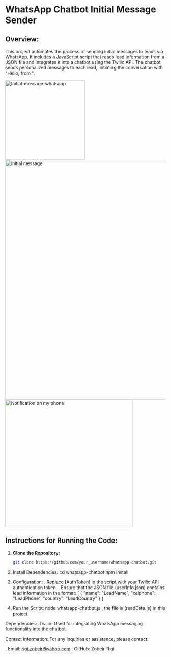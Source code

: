 # WhatsApp Chatbot Initial Message Sender

## Overview:
This project automates the process of sending initial messages to leads via WhatsApp. It includes a JavaScript script that reads lead information from a JSON file and integrates it into a chatbot using the Twilio API. The chatbot sends personalized messages to each lead, initiating the conversation with "Hello, <name> from <country>".

<img width="250" alt="Initial-message-whatsapp" src="https://github.com/Zobeir-Rigi/Whatsapp-chatbot/assets/108760076/6952663f-9dba-4f62-bb3d-173d605b93e6">
<img width="750" alt="Initial message" src="https://github.com/Zobeir-Rigi/Whatsapp-chatbot/assets/108760076/8124dcb8-6e33-416a-9c07-be88d0e3fa59">
<img width="400" alt="Notification on my phone" src ="https://github.com/Zobeir-Rigi/Whatsapp-chatbot/assets/108760076/58dc860e-50e2-495e-a720-a8d2780c8b50">




## Instructions for Running the Code:

1. **Clone the Repository:**
   ```bash
   git clone https://github.com/your_username/whatsapp-chatbot.git


2. Install Dependencies:
cd whatsapp-chatbot
npm install

3. Configuration:
. Replace [AuthToken] in the script with your Twilio API authentication token.
. Ensure that the JSON file (userInfo.json) contains lead information in the format: 
    [
         { "name": "LeadName", "celphone": "LeadPhone", "country": "LeadCountry" }
     ]

4. Run the Script:
node whatsapp-chatbot.js , the file is (readData.js) in this project.

Dependencies:
.Twilio: Used for integrating WhatsApp messaging functionality into the chatbot.

Contact Information:
For any inquiries or assistance, please contact:

. Email: rigi.zobeir@yahoo.com
. GitHub: Zobeir-Rigi



